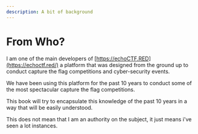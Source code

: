 ```yaml
---
description: A bit of background
---
```


# From Who?

I am one of the main developers of [https://echoCTF.RED](https://echoctf.red/) a platform that was designed from the ground up to conduct capture the flag competitions and cyber-security events.

We have been using this platform for the past 10 years to conduct some of the most spectacular capture the flag competitions.&#x20;

This book will try to encapsulate this knowledge of the past 10 years in a way that will be easily understood.

This does not mean that I am an authority on the subject, it just means i've seen a lot instances.
